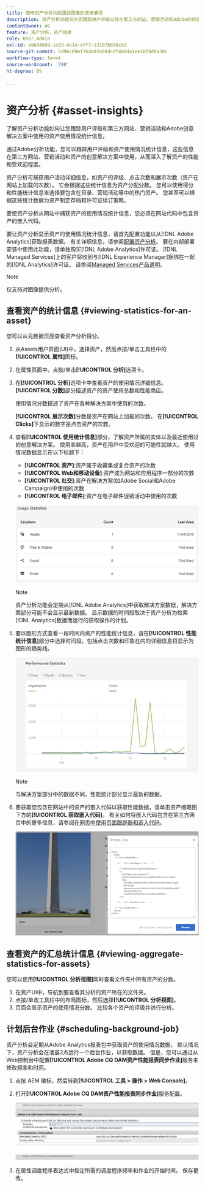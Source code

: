 ```yaml
---
title: 使用资产分析功能跟踪图像的使用情况
description: 资产分析功能允许您跟踪用户评级以及在第三方网站、营销活动和Adobe的创意解决方案中使用的图像的使用情况统计信息。
contentOwner: AG
feature: 资产分析，资产报表
role: User,Admin
exl-id: a9604b09-1c83-4c1e-aff7-13107b898cb3
source-git-commit: 5d96c09ef764b02e08dcdf480da1ee18f4d9a30c
workflow-type: tm+mt
source-wordcount: '798'
ht-degree: 8%

---
```


# 资产分析 {#asset-insights}

了解资产分析功能如何让您跟踪用户评级和第三方网站、营销活动和Adobe创意解决方案中使用的资产使用情况统计信息。

通过Adobe分析功能，您可以跟踪用户评级和资产使用情况统计信息，这些信息在第三方网站、营销活动和资产的创意解决方案中使用，从而深入了解资产的性能和受欢迎程度。

资产分析可捕获用户活动详细信息，如资产的评级、点击次数和展示次数（资产在网站上加载的次数）。 它会根据这些统计信息为资产分配分数。 您可以使用得分和性能统计信息来选择要包含在目录、营销活动等中的热门资产。 您甚至可以根据这些统计数据为资产制定存档和许可证续订策略。

要使资产分析从网站中捕获资产的使用情况统计信息，您必须在网站代码中包含资产的嵌入代码。

要让资产分析显示资产的使用情况统计信息，请首先配置功能以从[!DNL Adobe Analytics]获取报表数据。 有关详细信息，请参阅[配置资产分析](touch-ui-configuring-asset-insights.md)。 要在内部部署安装中使用此功能，请单独购买[!DNL Adobe Analytics]许可证。 [!DNL Managed Services]上的客户将收到与[!DNL Experience Manager]捆绑在一起的[!DNL Analytics]许可证。 请参阅[Managed Services产品说明](https://helpx.adobe.com/legal/product-descriptions/adobe-experience-manager-managed-services.html)。

>[!NOTE]
>
>仅支持对图像提供分析。

## 查看资产的统计信息 {#viewing-statistics-for-an-asset}

您可以从元数据页面查看资产分析得分。

1. 从Assets用户界面(UI)中，选择资产，然后点按/单击工具栏中的&#x200B;**[!UICONTROL 属性]**&#x200B;图标。
1. 在属性页面中，点按/单击&#x200B;**[!UICONTROL 分析]**&#x200B;选项卡。
1. 在&#x200B;**[!UICONTROL 分析]**&#x200B;选项卡中查看资产的使用情况详细信息。 **[!UICONTROL 分数]**&#x200B;部分描述资产的资产使用总数和性能商店。

   使用情况分数描述了资产在各种解决方案中使用的次数。

   **[!UICONTROL 展示次数]**&#x200B;分数是资产在网站上加载的次数。 在&#x200B;**[!UICONTROL Clicks]**&#x200B;下显示的数字是点击资产的次数。

1. 查看&#x200B;**[!UICONTROL 使用统计信息]**&#x200B;部分，了解资产所属的实体以及最近使用过的创意解决方案。 使用率越高，资产在用户中受欢迎的可能性就越大。 使用情况数据显示在以下标题下：

   * **[!UICONTROL 资产]**:资产属于收藏集或复合资产的次数
   * **[!UICONTROL Web和移动设备]**:资产成为网站和应用程序一部分的次数
   * **[!UICONTROL 社交]**:资产在解决方案(如Adobe Social和Adobe Campaign)中使用的次数
   * **[!UICONTROL 电子邮件]**:资产在电子邮件促销活动中使用的次数

   ![usage_statistics](assets/usage_statistics.png)

   >[!NOTE]
   >
   >资产分析功能会定期从[!DNL Adobe Analytics]中获取解决方案数据，解决方案部分可能不会显示最新数据。 显示数据的时间段取决于资产分析为检索[!DNL Analytics]数据而运行的获取操作的计划。

1. 要以图形方式查看一段时间内资产的性能统计信息，请在&#x200B;**[!UICONTROL 性能统计信息]**&#x200B;部分中选择时间段。包括点击次数和印象在内的详细信息将显示为图形的趋势线。

   ![chlimage_1-3](assets/chlimage_1-3.jpeg)

   >[!NOTE]
   >
   >与解决方案部分中的数据不同，性能统计部分显示最新的数据。

1. 要获取您包含在网站中的资产的嵌入代码以获取性能数据，请单击资产缩略图下方的&#x200B;**[!UICONTROL 获取嵌入代码]**。 有关如何将嵌入代码包含在第三方网页中的更多信息，请参阅[在网页中使用页面跟踪器和嵌入代码](touch-ui-using-page-tracker.md)。

   ![chlimage_1-303](assets/chlimage_1-303.png)

## 查看资产的汇总统计信息 {#viewing-aggregate-statistics-for-assets}

您可以使用&#x200B;**[!UICONTROL 分析视图]**&#x200B;同时查看文件夹中所有资产的分数。

1. 在资产UI中，导航到要查看其分析的资产所在的文件夹。
1. 点按/单击工具栏中的布局图标，然后选择&#x200B;**[!UICONTROL 分析视图]**。
1. 页面会显示资产的使用情况分数。 比较各个资产的评级并进行分析。

## 计划后台作业 {#scheduling-background-job}

资产分析会定期从Adobe Analytics报表包中获取资产的使用情况数据。 默认情况下，资产分析会在凌晨2点运行一个后台作业，以获取数据。 但是，您可以通过从Web控制台中配置&#x200B;**[!UICONTROL Adobe CQ DAM资产性能报表同步作业]**&#x200B;服务来修改频率和时间。

1. 点按 AEM 徽标，然后转到&#x200B;**[!UICONTROL 工具 > 操作 > Web Console]**。
1. 打开&#x200B;**[!UICONTROL Adobe CQ DAM资产性能报表同步作业]**&#x200B;服务配置。

   ![chlimage_1-304](assets/chlimage_1-304.png)

1. 在属性调度程序表达式中指定所需的调度程序频率和作业的开始时间。 保存更改。
